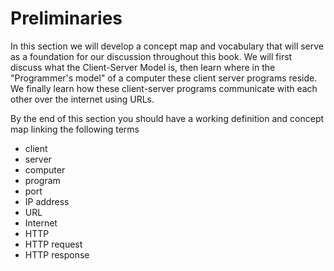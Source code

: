 # Preliminaries

In this section we will develop a concept map and vocabulary that will
serve as a foundation for our discussion throughout this book. We will
first discuss what the Client-Server Model is, then learn where in the
"Programmer's model" of a computer these client server programs reside.
We finally learn how these client-server programs communicate with each
other over the internet using URLs.

By the end of this section you should have a working definition and
concept map linking the following terms

- client
- server
- computer
- program
- port
- IP address
- URL
- Internet
- HTTP
- HTTP request
- HTTP response
  
